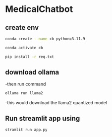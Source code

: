 # MedicalChatbot

## create env

```bash
conda create --name cb python=3.11.9
```

```bash
conda activate cb
```

```bash
pip install -r req.txt
```

## download ollama

-then run command

```bash
ollama run llama2
```
-this would download the llama2 quantized model

## Run streamlit app using

```bash
stramlit run app.py
```